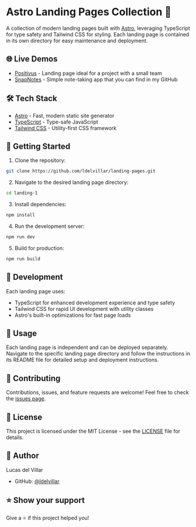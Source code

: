 # Astro Landing Pages Collection 🚀

A collection of modern landing pages built with [Astro](https://astro.build/), leveraging TypeScript for type safety and Tailwind CSS for styling. Each landing page is contained in its own directory for easy maintenance and deployment.

## 🌐 Live Demos

- [Positivus](https://ldelvillar-positivus.vercel.app/) - Landing page ideal for a project with a small team
- [SnapNotes](https://snap-notes.vercel.app/) - Simple note-taking app that you can find in my GitHub

## 🛠️ Tech Stack

- [Astro](https://astro.build/) - Fast, modern static site generator
- [TypeScript](https://www.typescriptlang.org/) - Type-safe JavaScript
- [Tailwind CSS](https://tailwindcss.com/) - Utility-first CSS framework

## 🚀 Getting Started

1. Clone the repository:
```bash
git clone https://github.com/ldelvillar/landing-pages.git
```

2. Navigate to the desired landing page directory:
```bash
cd landing-1
```

3. Install dependencies:
```bash
npm install
```

4. Run the development server:
```bash
npm run dev
```

5. Build for production:
```bash
npm run build
```

## 🔧 Development

Each landing page uses:
- TypeScript for enhanced development experience and type safety
- Tailwind CSS for rapid UI development with utility classes
- Astro's built-in optimizations for fast page loads

## 📝 Usage

Each landing page is independent and can be deployed separately. Navigate to the specific landing page directory and follow the instructions in its README file for detailed setup and deployment instructions.

## 🤝 Contributing

Contributions, issues, and feature requests are welcome! Feel free to check the [issues page](https://github.com/ldelvillar/landing-pages/issues).

## 📜 License

This project is licensed under the MIT License - see the [LICENSE](LICENSE) file for details.

## 👤 Author

Lucas del Villar
- GitHub: [@ldelvillar](https://github.com/ldelvillar)

## ⭐ Show your support

Give a ⭐️ if this project helped you!
